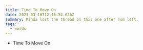 ```yaml
---
title: Time To Move On
date: 2023-03-16T12:16:54.626Z
summary: Kinda lost the thread on this one after Tom left.
tags:
  - words
---
```


- Time To Move On
